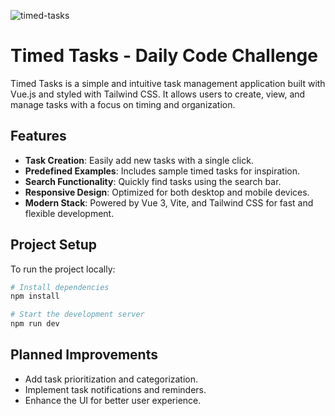 ![timed-tasks](https://github.com/user-attachments/assets/38c115bc-b5ea-48df-88fd-00ba003345d4)
# Timed Tasks - Daily Code Challenge

Timed Tasks is a simple and intuitive task management application built with Vue.js and styled with Tailwind CSS. It allows users to create, view, and manage tasks with a focus on timing and organization. 

## Features
- **Task Creation**: Easily add new tasks with a single click.
- **Predefined Examples**: Includes sample timed tasks for inspiration.
- **Search Functionality**: Quickly find tasks using the search bar.
- **Responsive Design**: Optimized for both desktop and mobile devices.
- **Modern Stack**: Powered by Vue 3, Vite, and Tailwind CSS for fast and flexible development.

## Project Setup
To run the project locally:
```bash
# Install dependencies
npm install

# Start the development server
npm run dev
```

## Planned Improvements
- Add task prioritization and categorization.
- Implement task notifications and reminders.
- Enhance the UI for better user experience.
